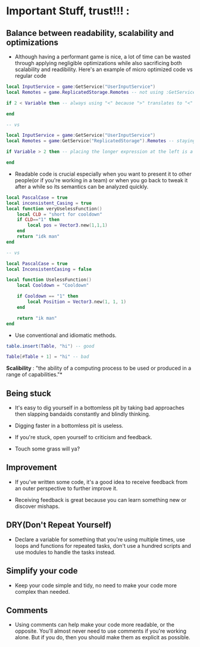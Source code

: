 # Important Stuff, trust!!! :

## Balance between readability, scalability and optimizations
- Although having a performant game is nice, a lot of time can be wasted through applying negligible optimizations while also sacrificing both scalability and readibility. Here's an example of micro optimized code vs regular code

```lua
local InputService = game:GetService("UserInputService")
local Remotes = game.ReplicatedStorage.Remotes -- not using :GetService() because they're afraid of a function call

if 2 < Variable then -- always using "<" because ">" translates to "<"

end

-- vs

local InputService = game:GetService("UserInputService")
local Remotes = game:GetService("ReplicatedStorage").Remotes -- staying consistent with 

if Variable > 2 then -- placing the longer expression at the left is a good convention but you lost 1 nanosecond doe :CCCCCC

end
```
- Readable code is crucial especially when you want to present it to other people(or if you're working in a team) or when you go back to tweak it after a while so its semantics can be analyzed quickly.
```lua
local PascalCase = true
local inconsistent_Casing = true
local function veryUselessFunction()
    local CLD = "short for cooldown"
    if CLD=="1" then
        local pos = Vector3.new(1,1,1)
    end
    return "idk man"
end

-- vs

local PascalCase = true
local InconsistentCasing = false

local function UselessFunction()
    local Cooldown = "Cooldown"

    if Cooldown == "1" then
        local Position = Vector3.new(1, 1, 1)
    end

    return "ik man"
end
```
- Use conventional and idiomatic methods.
```lua
table.insert(Table, "hi") -- good

Table[#Table + 1] = "hi" -- bad
```
**Scalibility** : "the ability of a computing process to be used or produced in a range of capabilities."*

## Being stuck
- It's easy to dig yourself in a bottomless pit by taking bad approaches then slapping bandaids constantly and blindly thinking.

- Digging faster in a bottomless pit is useless.

- If you're stuck, open yourself to criticism and feedback.

- Touch some grass will ya?

## Improvement
- If you've written some code, it's a good idea to receive feedback from an outer perspective to further improve it.

- Receiving feedback is great because you can learn something new or discover mishaps.

## DRY(Don't Repeat Yourself)
- Declare a variable for something that you're using multiple times, use loops and functions for repeated tasks, don't use a hundred scripts and use modules to handle the tasks instead.

## Simplify your code
- Keep your code simple and tidy, no need to make your code more complex than needed.

## Comments
- Using comments can help make your code more readable, or the opposite. You'll almost never need to use comments if you're working alone. But if you do, then you should make them as explicit as possible.
